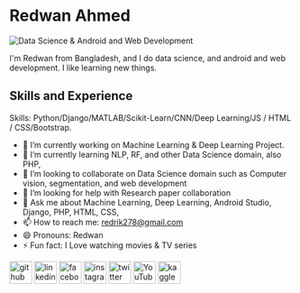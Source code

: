  # Redwan Ahmed

![Data Science & Android and Web Development](https://media.licdn.com/dms/image/D5616AQGqfuexLF65iw/profile-displaybackgroundimage-shrink_350_1400/0/1689880110907?e=1695859200&v=beta&t=ms7h7USquDJzsb0KFSHIsx0vdFZP0FRAGxeRJaTrE68)

I'm Redwan from Bangladesh, and I do data science, and android and web development. I like learning new things.

## Skills and Experience
Skills: Python/Django/MATLAB/Scikit-Learn/CNN/Deep Learning/JS / HTML / CSS/Bootstrap.

- 🔭 I’m currently working on Machine Learning & Deep Learning Project. 
- 🌱 I’m currently learning NLP, RF, and other Data Science domain, also PHP, 
- 👯 I’m looking to collaborate on Data Science domain such as Computer vision, segmentation, and web development 
- 🤔 I’m looking for help with Research paper collaboration 
- 💬 Ask me about Machine Learning, Deep Learning, Android Studio, Django, PHP, HTML, CSS,  
- 📫 How to reach me: redrik278@gmail.com 
- 😄 Pronouns: Redwan 
- ⚡ Fun fact: I Love watching movies & TV series 


[<img src='https://cdn.jsdelivr.net/npm/simple-icons@3.0.1/icons/github.svg' alt='github' height='40'>](https://github.com/https://github.com/redrik278)  [<img src='https://cdn.jsdelivr.net/npm/simple-icons@3.0.1/icons/linkedin.svg' alt='linkedin' height='40'>](https://www.linkedin.com/in/https://www.linkedin.com/in/redrik278//)  [<img src='https://cdn.jsdelivr.net/npm/simple-icons@3.0.1/icons/facebook.svg' alt='facebook' height='40'>](https://www.facebook.com/https://www.facebook.com/RedRik278/)  [<img src='https://cdn.jsdelivr.net/npm/simple-icons@3.0.1/icons/instagram.svg' alt='instagram' height='40'>](https://www.instagram.com/https://www.instagram.com/redrik278//)  [<img src='https://cdn.jsdelivr.net/npm/simple-icons@3.0.1/icons/twitter.svg' alt='twitter' height='40'>](https://twitter.com/https://twitter.com/redrik278)  [<img src='https://cdn.jsdelivr.net/npm/simple-icons@3.0.1/icons/youtube.svg' alt='YouTube' height='40'>](https://www.youtube.com/channel/https://youtube.com/@redrik.278)  [<img src='https://cdn.jsdelivr.net/npm/simple-icons@3.0.1/icons/kaggle.svg' alt='kaggle' height='40'>](https://www.kaggle.com/redrik278)  

